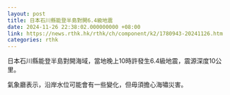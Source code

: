 ```yaml
---
layout: post
title: 日本石川縣能登半島對開6.4級地震
date: 2024-11-26 22:38:02.000000000 +08:00
link: https://news.rthk.hk/rthk/ch/component/k2/1780943-20241126.htm
categories: rthk
---
```


日本石川縣能登半島對開海域，當地晚上10時許發生6.4級地震，震源深度10公里。

氣象廳表示，沿岸水位可能會有一些變化，但毋須擔心海嘯災害。
